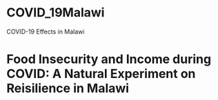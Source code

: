 # COVID_19Malawi
COVID-19 Effects in Malawi

# Food Insecurity and Income during COVID: A Natural Experiment on Reisilience in Malawi
